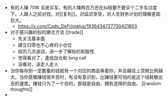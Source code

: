 - 有的人赚 70W 买房买车，有的人赚两百万还在纠结要不要买个二手车过度下。人跟人之前对钱，对[[复利]]，对延迟享受，对人生财务计划的理解差距巨大。
	- https://x.com/Cody_DeFi/status/1936434727730421803
- 对于感兴趣的标的建仓方法 [[trade]]
	- 先关注基本面
	- 建立归零也不心疼的小仓位
	- 经历几次波动，进一步了解标的和股性
	- 觉得看对了，逢低加仓和 long call
	- 没看对，该走人走人
- 当你每存到一定数量的钱就有一个对应的商品等着你，并且越往上贷款比例越大。当你感慨赚钱很辛苦时，有没有意识到，比赚钱更可怕的是这个钱耗散出去的速度。赚钱只为了一个目的，那就是自由，拥有选择的自由。 [[random thoughts]]
-